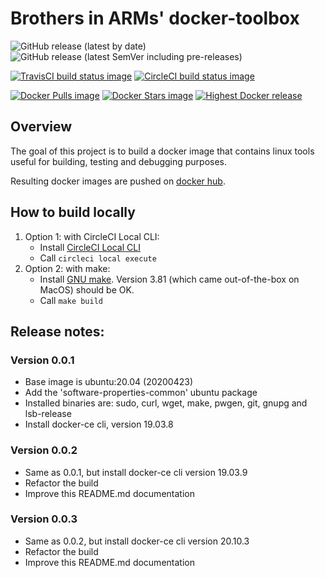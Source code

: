 # Brothers in ARMs' docker-toolbox

![GitHub release (latest by date)](https://img.shields.io/github/v/release/biarms/docker-toolbox?label=Latest%20Github%20release&logo=Github)
![GitHub release (latest SemVer including pre-releases)](https://img.shields.io/github/v/release/biarms/docker-toolbox?include_prereleases&label=Highest%20GitHub%20release&logo=Github&sort=semver)

[![TravisCI build status image](https://img.shields.io/travis/biarms/docker-toolbox/master?label=Travis%20build&logo=Travis)](https://travis-ci.org/biarms/docker-toolbox)
[![CircleCI build status image](https://img.shields.io/circleci/build/gh/biarms/docker-toolbox/master?label=CircleCI%20build&logo=CircleCI)](https://circleci.com/gh/biarms/docker-toolbox)

[![Docker Pulls image](https://img.shields.io/docker/pulls/biarms/docker-toolbox?logo=Docker)](https://hub.docker.com/r/biarms/docker-toolbox)
[![Docker Stars image](https://img.shields.io/docker/stars/biarms/docker-toolbox?logo=Docker)](https://hub.docker.com/r/biarms/docker-toolbox)
[![Highest Docker release](https://img.shields.io/docker/v/biarms/docker-toolbox?label=docker%20release&logo=Docker&sort=semver)](https://hub.docker.com/r/biarms/docker-toolbox)

<!--
[![Travis build status](https://api.travis-ci.org/biarms/docker-toolbox.svg?branch=master)](https://travis-ci.org/biarms/docker-toolbox) 
[![CircleCI build status](https://circleci.com/gh/biarms/docker-toolbox.svg?style=svg)](https://circleci.com/gh/biarms/docker-toolbox)
-->

## Overview
The goal of this project is to build a docker image that contains linux tools useful for building, testing and debugging purposes.

Resulting docker images are pushed on [docker hub](https://hub.docker.com/r/biarms/docker-toolbox/).

## How to build locally
1. Option 1: with CircleCI Local CLI:
   - Install [CircleCI Local CLI](https://circleci.com/docs/2.0/local-cli/)
   - Call `circleci local execute`
2. Option 2: with make:
   - Install [GNU make](https://www.gnu.org/software/make/manual/make.html). Version 3.81 (which came out-of-the-box on MacOS) should be OK.
   - Call `make build`

## Release notes: 

### Version 0.0.1
- Base image is ubuntu:20.04 (20200423)
- Add the 'software-properties-common' ubuntu package
- Installed binaries are: sudo, curl, wget, make, pwgen, git, gnupg and lsb-release
- Install docker-ce cli, version 19.03.8

### Version 0.0.2
- Same as 0.0.1, but install docker-ce cli version 19.03.9
- Refactor the build
- Improve this README.md documentation

### Version 0.0.3
- Same as 0.0.2, but install docker-ce cli version 20.10.3
- Refactor the build
- Improve this README.md documentation
